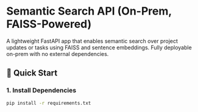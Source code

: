 # Semantic Search API (On-Prem, FAISS-Powered)

A lightweight FastAPI app that enables semantic search over project updates or tasks using FAISS and sentence embeddings. Fully deployable on-prem with no external dependencies.

## 🚀 Quick Start

### 1. Install Dependencies

```bash
pip install -r requirements.txt